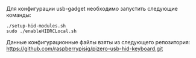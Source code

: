 Для конфигурации usb-gadget необходимо запустить следующие команды:
```commandline
./setup-hid-modules.sh 
sudo ./enableHIDRCLocal.sh
```

Данные конфигурационные файлы взяты из следующего репозитория:
https://github.com/raspberrypisig/pizero-usb-hid-keyboard.git

